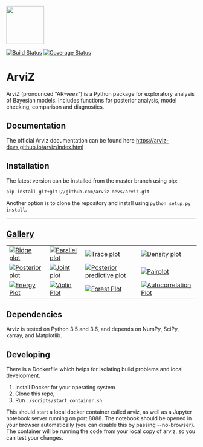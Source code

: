 <img src="https://arviz-devs.github.io/arviz/_static/logo.png" height=100></img>

[![Build Status](https://travis-ci.org/arviz-devs/arviz.svg?branch=master)](https://travis-ci.org/arviz-devs/arviz) [![Coverage Status](https://coveralls.io/repos/github/arviz-devs/arviz/badge.svg?branch=master)](https://coveralls.io/github/arviz-devs/arviz?branch=master)

# ArviZ

ArviZ (pronounced "AR-_vees_") is a Python package for exploratory analysis of Bayesian models.
Includes functions for posterior analysis, model checking, comparison and diagnostics.

## Documentation

The official Arviz documentation can be found here
https://arviz-devs.github.io/arviz/index.html

## Installation

The latest version can be installed from the master branch using pip:

```
pip install git+git://github.com/arviz-devs/arviz.git
```

Another option is to clone the repository and install using `python setup.py install`.

-------------------------------------------------------------------------------
## [Gallery](https://arviz-devs.github.io/arviz/examples/index.html)

<p>
<table>
<tr>

  <td>
  <a href="https://arviz-devs.github.io/arviz/examples/ridgeplot.html">
  <img alt="Ridge plot"
  src="https://arviz-devs.github.io/arviz/_static/ridgeplot_thumb.png" />
  </a>
  </td>

  <td>
  <a href="https://arviz-devs.github.io/arviz/examples/parallelplot.html">
  <img alt="Parallel plot"
  src="https://arviz-devs.github.io/arviz/_static/parallelplot_thumb.png" />
  </a>
  </td>

  <td>
  <a href="https://arviz-devs.github.io/arviz/examples/traceplot.html">
  <img alt="Trace plot"
  src="https://arviz-devs.github.io/arviz/_static/traceplot_thumb.png" />
  </a>
  </td>

  <td>
  <a href="https://arviz-devs.github.io/arviz/examples/densityplot.html">
  <img alt="Density plot"
  src="https://arviz-devs.github.io/arviz/_static/densityplot_thumb.png" />
  </a>
  </td>

  </tr>
  <tr>

  <td>
  <a href="https://arviz-devs.github.io/arviz/examples/posteriorplot.html">
  <img alt="Posterior plot"
  src="https://arviz-devs.github.io/arviz/_static/posteriorplot_thumb.png" />
  </a>
  </td>

  <td>
  <a href="https://arviz-devs.github.io/arviz/examples/jointplot.html">
  <img alt="Joint plot"
  src="https://arviz-devs.github.io/arviz/_static/jointplot_thumb.png" />
  </a>
  </td>

  <td>
  <a href="https://arviz-devs.github.io/arviz/examples/ppcplot.html">
  <img alt="Posterior predictive plot"
  src="https://arviz-devs.github.io/arviz/_static/ppcplot_thumb.png" />
  </a>
  </td>

  <td>
  <a href="https://arviz-devs.github.io/arviz/examples/pairplot.html">
  <img alt="Pairplot"
  src="https://arviz-devs.github.io/arviz/_static/pairplot_thumb.png" />
  </a>
  </td>

  </tr>
  <tr>

  <td>
  <a href="https://arviz-devs.github.io/arviz/examples/energyplot.html">
  <img alt="Energy Plot"
  src="https://arviz-devs.github.io/arviz/_static/energyplot_thumb.png" />
  </a>
  </td>

  <td>
  <a href="https://arviz-devs.github.io/arviz/examples/violinplot.html">
  <img alt="Violin Plot"
  src="https://arviz-devs.github.io/arviz/_static/violinplot_thumb.png" />
  </a>
  </td>

  <td>
  <a href="https://arviz-devs.github.io/arviz/examples/forestplot.html">
  <img alt="Forest Plot"
  src="https://arviz-devs.github.io/arviz/_static/forestplot_thumb.png" />
  </a>
  </td>

  <td>
  <a href="https://arviz-devs.github.io/arviz/examples/autocorrplot.html">
  <img alt="Autocorrelation Plot"
  src="https://arviz-devs.github.io/arviz/_static/autocorrplot_thumb.png" />
  </a>
  </td>

</tr>
</table>

## Dependencies

Arviz is tested on Python 3.5 and 3.6, and depends on NumPy, SciPy, xarray, and Matplotlib.

## Developing

There is a Dockerfile which helps for isolating build problems and local development.
1. Install Docker for your operating system
2. Clone this repo,
3. Run `./scripts/start_container.sh`

 This should start a local docker container called arviz, as well as a Jupyter notebook server running on port 8888. The notebook should be opened in your browser automatically (you can disable this by passing --no-browser). The container will be running the code from your local copy of arviz, so you can test your changes.
